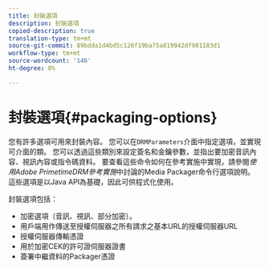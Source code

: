 ```yaml
---
title: 封裝選項
description: 封裝選項
copied-description: true
translation-type: tm+mt
source-git-commit: 89bdda1d4bd5c126f19ba75a819942df901183d1
workflow-type: tm+mt
source-wordcount: '146'
ht-degree: 0%

---
```



# 封裝選項{#packaging-options}

您有許多選項可用來封裝內容。 您可以在`DRMParameters`介面中指定選項，並實現可介面的類。 您可以透過這些類別來設定簽名和金鑰參數，並指出要加密音訊內容、視訊內容或指令碼資料。 要查看這些命令如何在參考實施中實現，請參閱&#x200B;*使用Adobe PrimetimeDRM參考實施*&#x200B;中討論的Media Packager命令行選項說明。 這些選項是以Java API為基礎，因此可供程式化使用。

封裝選項包括：

* 加密選項（音訊、視訊、部分加密）。
* 用戶端用作傳送至授權伺服器之所有請求之基本URL的授權伺服器URL
* 授權伺服器傳輸憑證
* 用於加密CEK的許可證伺服器證書
* 簽署中繼資料的Packager憑證

